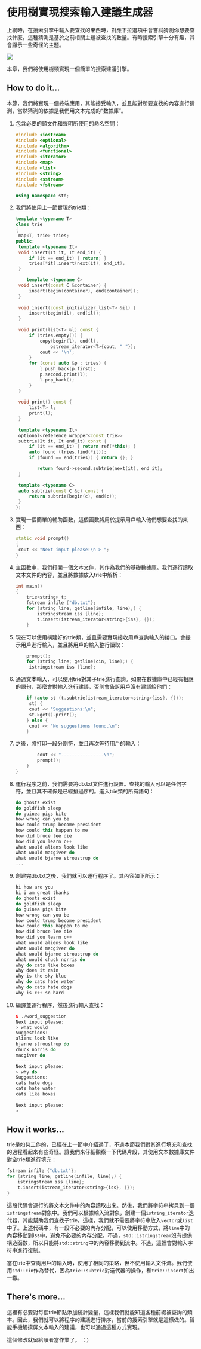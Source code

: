# 使用樹實現搜索輸入建議生成器

上網時，在搜索引擎中輸入要查找的東西時，對應下拉選項中會嘗試猜測你想要查找什麼。這種猜測是基於之前相關主題被查找的數量。有時搜索引擎十分有趣，其會顯示一些奇怪的主題。

![](../../images/chapter6/6-2-1.png)

本章，我們將使用樹類實現一個簡單的搜索建議引擎。

## How to do it...

本節，我們將實現一個終端應用，其能接受輸入，並且能對所要查找的內容進行猜測，當然猜測的依據是我們用文本完成的“數據庫”。

1. 包含必要的頭文件和聲明所使用的命名空間：

   ```c++
   #include <iostream>
   #include <optional>
   #include <algorithm>
   #include <functional>
   #include <iterator>
   #include <map>
   #include <list>
   #include <string>
   #include <sstream>
   #include <fstream>
   
   using namespace std;
   ```

2. 我們將使用上一節實現的trie類：

   ```c++
   template <typename T>
   class trie
   {
   	map<T, trie> tries;
   public:
   	template <typename It>
   	void insert(It it, It end_it) {
   		if (it == end_it) { return; }
   		tries[*it].insert(next(it), end_it);
   	}
   
       template <typename C>
   	void insert(const C &container) {
   		insert(begin(container), end(container));
   	}
       
   	void insert(const initializer_list<T> &il) {
   		insert(begin(il), end(il));
   	}
       
   	void print(list<T> &l) const {
   		if (tries.empty()) {
   			copy(begin(l), end(l),
   				ostream_iterator<T>{cout, " "});
   			cout << '\n';
   		}
   		for (const auto &p : tries) {
   			l.push_back(p.first);
   			p.second.print(l);
   			l.pop_back();
   		}
   	}
      	 
   	void print() const {
   		list<T> l;
   		print(l);
   	}
       
   	template <typename It>
   	optional<reference_wrapper<const trie>>
   	subtrie(It it, It end_it) const {
   		if (it == end_it) { return ref(*this); }
   		auto found (tries.find(*it));
   		if (found == end(tries)) { return {}; }
   
           return found->second.subtrie(next(it), end_it);
   	}
       
   	template <typename C>
   	auto subtrie(const C &c) const {
   		return subtrie(begin(c), end(c));
   	}
   };
   ```

3. 實現一個簡單的輔助函數，這個函數將用於提示用戶輸入他們想要查找的東西：

   ```c++
   static void prompt()
   {
   	cout << "Next input please:\n > ";
   } 
   ```

4. 主函數中，我們打開一個文本文件，其作為我們的基礎數據庫。我們逐行讀取文本文件的內容，並且將數據放入trie中解析：

   ```c++
   int main()
   {
       trie<string> t;
       fstream infile {"db.txt"};
       for (string line; getline(infile, line);) {
           istringstream iss {line};
           t.insert(istream_iterator<string>{iss}, {});
       }
   ```

5. 現在可以使用構建好的trie類，並且需要實現接收用戶查詢輸入的接口。會提示用戶進行輸入，並且將用戶的輸入整行讀取：

   ```c++
       prompt();
       for (string line; getline(cin, line);) {
       	istringstream iss {line};
   ```

6. 通過文本輸入，可以使用trie對其子trie進行查詢。如果在數據庫中已經有相應的語句，那麼會對輸入進行建議，否則會告訴用戶沒有建議給他們：

   ```c++
       if (auto st (t.subtrie(istream_iterator<string>{iss}, {}));
       	st) {
       	cout << "Suggestions:\n";
       	st->get().print();
       } else {
       	cout << "No suggestions found.\n";
       }
   ```

7. 之後，將打印一段分割符，並且再次等待用戶的輸入：

   ```c++
           cout << "----------------\n";
           prompt();
       }
   }
   ```

8. 運行程序之前，我們需要將db.txt文件進行設置。查找的輸入可以是任何字符，並且其不確保是已經排過序的。進入trie類的所有語句：

   ```c++
   do ghosts exist
   do goldfish sleep
   do guinea pigs bite
   how wrong can you be
   how could trump become president
   how could this happen to me
   how did bruce lee die
   how did you learn c++
   what would aliens look like
   what would macgiver do
   what would bjarne stroustrup do
   ...
   ```

9. 創建完db.txt之後，我們就可以運行程序了。其內容如下所示：

   ```c++
   hi how are you
   hi i am great thanks
   do ghosts exist
   do goldfish sleep
   do guinea pigs bite
   how wrong can you be
   how could trump become president
   how could this happen to me
   how did bruce lee die
   how did you learn c++
   what would aliens look like
   what would macgiver do
   what would bjarne stroustrup do
   what would chuck norris do
   why do cats like boxes
   why does it rain
   why is the sky blue
   why do cats hate water
   why do cats hate dogs
   why is c++ so hard
   ```

10. 編譯並運行程序，然後進行輸入查找：

    ```c++
    $ ./word_suggestion
    Next input please:
    > what would
    Suggestions:
    aliens look like
    bjarne stroustrup do
    chuck norris do
    macgiver do
    ----------------
    Next input please:
    > why do
    Suggestions:
    cats hate dogs
    cats hate water
    cats like boxes
    ----------------
    Next input please:
    >
    ```
## How it works...

trie是如何工作的，已經在上一節中介紹過了，不過本節我們對其進行填充和查找的過程看起來有些奇怪。讓我們來仔細觀察一下代碼片段，其使用文本數據庫文件對空trie類進行填充：

```c++
fstream infile {"db.txt"};
for (string line; getline(infile, line);) {
    istringstream iss {line};
    t.insert(istream_iterator<string>{iss}, {});
}
```

這段代碼會逐行的將文本文件中的內容讀取出來。然後，我們將字符串拷貝到一個`istringstream`對象中。我們可以根據輸入流對象，創建一個`istring_iterator`迭代器，其能幫助我們查找子trie。這樣，我們就不需要將字符串放入`vector`或`list`中了。上述代碼中，有一段不必要的內存分配，可以使用移動方式，將`line`中的內容移動到iss中，避免不必要的內存分配。不過，`std::istringstream`沒有提供構造函數，所以只能將`std::string`中的內容移動到流中。不過，這裡會對輸入字符串進行復制。

當在trie中查詢用戶的輸入時，使用了相同的策略，但不使用輸入文件流。我們使用`std::cin`作為替代，因為`trie::subtrie`對迭代器的操作，和`trie::insert`如出一轍。

## There's more...

這裡有必要對每個trie節點添加統計變量，這樣我們就能知道各種前綴被查詢的頻率。因此，我們就可以將程序的建議進行排序，當前的搜索引擎就是這樣做的。智能手機觸摸屏文本輸入的建議，也可以通過這種方式實現。

這個修改就留給讀者當作業了。 ：）